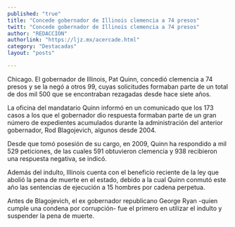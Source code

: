 ```yaml
---
published: "true"
title: "Concede gobernador de Illinois clemencia a 74 presos"
twitt: "Concede gobernador de Illinois clemencia a 74 presos"
author: "REDACCION"
authorlink: "https://ljz.mx/acercade.html"
category: "Destacadas"
layout: "posts"

---
```



  Chicago. El gobernador de Illinois, Pat Quinn, concedió clemencia a 74 presos y se la negó a otros 99, cuyas solicitudes formaban parte de un total de dos mil 500 que se encontraban rezagadas desde hace siete años.



  La oficina del mandatario Quinn informó en un comunicado que los 173 casos a los que el gobernador dio respuesta formaban parte de un gran número de expedientes acumulados durante la administración del anterior gobernador, Rod Blagojevich, algunos desde 2004.



  Desde que tomó posesión de su cargo, en 2009, Quinn ha respondido a mil 529 peticiones, de las cuales 591 obtuvieron clemencia y 938 recibieron una respuesta negativa, se indicó.



  Además del indulto, Illinois cuenta con el beneficio reciente de la ley que abolió la pena de muerte en el estado, debido a la cual Quinn conmutó este año las sentencias de ejecución a 15 hombres por cadena perpetua.



  Antes de Blagojevich, el ex gobernador republicano George Ryan -quien cumple una condena por corrupción- fue el primero en utilizar el indulto y suspender la pena de muerte.

